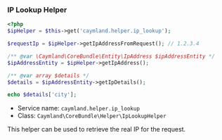 ### IP Lookup Helper
```php
<?php 
$ipHelper = $this->get('caymland.helper.ip_lookup');

$requestIp = $ipHelper->getIpAddressFromRequest(); // 1.2.3.4

/** @var \Caymland\CoreBundle\Entity\IpAddress $ipAddressEntity */
$ipAddressEntity = $ipHelper->getIpAddress();

/** @var array $details */
$details = $ipAddressEntity->getIpDetails();

echo $details['city'];
```

* Service name: `caymland.helper.ip_lookup`
* Class: `Caymland\CoreBundle\Helper\IpLookupHelper`

This helper can be used to retrieve the real IP for the request.
